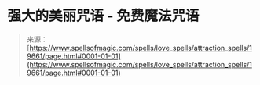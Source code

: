<!--yml

category: 未分类

date: 2024-06-12 19:01:50

-->

# 强大的美丽咒语 - 免费魔法咒语

> 来源：[https://www.spellsofmagic.com/spells/love_spells/attraction_spells/19661/page.html#0001-01-01](https://www.spellsofmagic.com/spells/love_spells/attraction_spells/19661/page.html#0001-01-01)

